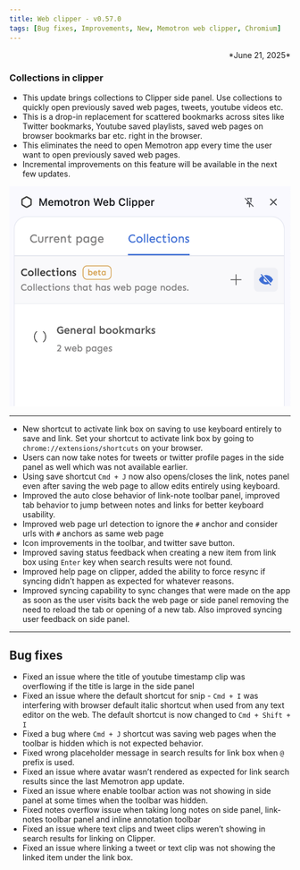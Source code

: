```yaml
---
title: Web clipper - v0.57.0
tags: [Bug fixes, Improvements, New, Memotron web clipper, Chromium]
---
```


<div align="right">*June 21, 2025*</div>

### Collections in clipper
- This update brings collections to Clipper side panel. Use collections to quickly open previously saved web pages, tweets, youtube videos etc.
- This is a drop-in replacement for scattered bookmarks across sites like Twitter bookmarks, Youtube saved playlists, saved web pages on browser bookmarks bar etc. right in the browser.
- This eliminates the need to open Memotron app every time the user want to open previously saved web pages.
- Incremental improvements on this feature will be available in the next few updates.
  
![Collections in clipper](../../../../src/images/changelog-memotron/collections-on-clipper.png)

---
- New shortcut to activate link box on saving to use keyboard entirely to save and link. Set your shortcut to activate link box by going to `chrome://extensions/shortcuts` on your browser.
- Users can now take notes for tweets or twitter profile pages in the side panel as well which was not available earlier.
- Using save shortcut `Cmd + J` now also opens/closes the link, notes panel even after saving the web page to allow edits entirely using keyboard.
- Improved the auto close behavior of link-note toolbar panel, improved tab behavior to jump between notes and links for better keyboard usability.
- Improved web page url detection to ignore the `#` anchor and consider urls with `#` anchors as same web page
- Icon improvements in the toolbar, and twitter save button.
- Improved saving status feedback when creating a new item from link box using `Enter` key when search results were not found.
- Improved help page on clipper, added the ability to force resync if syncing didn’t happen as expected for whatever reasons.
- Improved syncing capability to sync changes that were made on the app as soon as the user visits back the web page or side panel removing the need to reload the tab or opening of a new tab. Also improved syncing user feedback on side panel.

---
## Bug fixes

- Fixed an issue where the title of youtube timestamp clip was overflowing if the title is large in the side panel
- Fixed an issue where the default shortcut for snip - `Cmd + I` was interfering with browser default italic shortcut when used from any text editor on the web. The default shortcut is now changed to `Cmd + Shift + I`
- Fixed a bug where `Cmd + J` shortcut was saving web pages when the toolbar is hidden which is not expected behavior.
- Fixed wrong placeholder message in search results for link box when `@` prefix is used.
- Fixed an issue where avatar wasn’t rendered as expected for link search results since the last Memotron app update.
- Fixed an issue where enable toolbar action was not showing in side panel at some times when the toolbar was hidden.
- Fixed notes overflow issue when taking long notes on side panel, link-notes toolbar panel and inline annotation toolbar
- Fixed an issue where text clips and tweet clips weren’t showing in search results for linking on Clipper.
- Fixed an issue where linking a tweet or text clip was not showing the linked item under the link box.